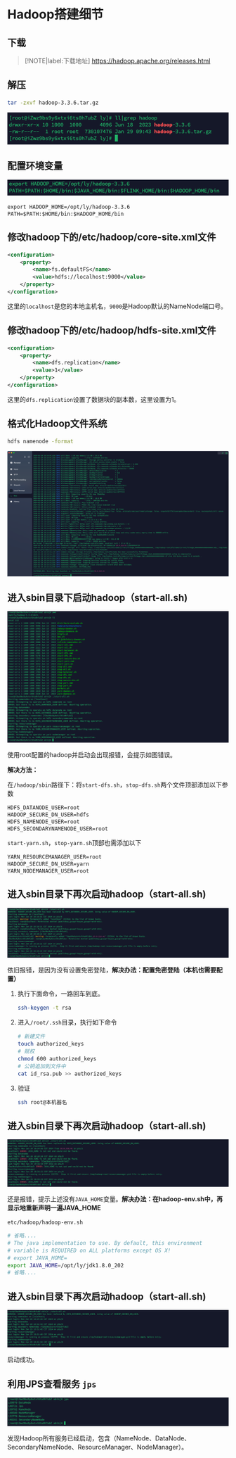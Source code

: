 # Hadoop搭建细节

## 下载


> [!NOTE|label:下载地址]
> https://hadoop.apache.org/releases.html

## 解压

```bash
tar -zxvf hadoop-3.3.6.tar.gz
```

![image-20240129101042249](./assets/image-20240129101042249.png)

## 配置环境变量

![image-20240129101126525](./assets/image-20240129101126525.png)

```
export HADOOP_HOME=/opt/ly/hadoop-3.3.6
PATH=$PATH:$HOME/bin:$HADOOP_HOME/bin 
```

## 修改hadoop下的/etc/hadoop/core-site.xml文件

```xml
<configuration>
    <property>
        <name>fs.defaultFS</name>
        <value>hdfs://localhost:9000</value>
    </property>
</configuration>
```

这里的`localhost`是您的本地主机名，`9000`是Hadoop默认的NameNode端口号。

## 修改hadoop下的/etc/hadoop/hdfs-site.xml文件

```xml
<configuration>
    <property>
        <name>dfs.replication</name>
        <value>1</value>
    </property>
</configuration>
```

这里的`dfs.replication`设置了数据块的副本数，这里设置为1。

## 格式化Hadoop文件系统

```bash
hdfs namenode -format
```

![image-20240129101445968](./assets/image-20240129101445968.png)

## 进入sbin目录下启动hadoop（start-all.sh)

![image-20240129101539565](./assets/image-20240129101539565.png)

使用root配置的hadoop并启动会出现报错，会提示如图错误。

**解决方法：**

在`/hadoop/sbin`路径下：将`start-dfs.sh`，`stop-dfs.sh`两个文件顶部添加以下参数

 ```properties
 HDFS_DATANODE_USER=root
 HADOOP_SECURE_DN_USER=hdfs
 HDFS_NAMENODE_USER=root
 HDFS_SECONDARYNAMENODE_USER=root
 ```

 `start-yarn.sh`，`stop-yarn.sh`顶部也需添加以下

```properties
YARN_RESOURCEMANAGER_USER=root
HADOOP_SECURE_DN_USER=yarn
YARN_NODEMANAGER_USER=root
```

## 进入sbin目录下再次启动hadoop（start-all.sh)

![image-20240129101949072](./assets/image-20240129101949072.png)

依旧报错，是因为没有设置免密登陆，**解决办法：配置免密登陆（本机也需要配置）**

1. 执行下面命令，一路回车到底。

   ```bash
   ssh-keygen -t rsa
   ```

2. 进入`/root/.ssh`目录，执行如下命令

   ```bash
   # 新建文件
   touch authorized_keys
   # 赋权
   chmod 600 authorized_keys
   # 公钥追加到文件中
   cat id_rsa.pub >> authorized_keys
   ```

3. 验证

   ```bash
   ssh root@本机器名
   ```

## 进入sbin目录下再次启动hadoop（start-all.sh)

![image-20240129102434899](./assets/image-20240129102434899.png)

还是报错，提示上述没有`JAVA_HOME`变量。**解决办法：在hadoop-env.sh中，再显示地重新声明一遍JAVA_HOME**

`etc/hadoop/hadoop-env.sh`

```bash
# 省略....
# The java implementation to use. By default, this environment
# variable is REQUIRED on ALL platforms except OS X!
# export JAVA_HOME=
export JAVA_HOME=/opt/ly/jdk1.8.0_202
# 省略....
```

## 进入sbin目录下再次启动hadoop（start-all.sh)

![image-20240129103207157](./assets/image-20240129103207157.png)

启动成功。

## 利用JPS查看服务 `jps`

![image-20240129103233107](./assets/image-20240129103233107.png)

发现Hadoop所有服务已经启动，包含（NameNode、DataNode、SecondaryNameNode、ResourceManager、NodeManager）。